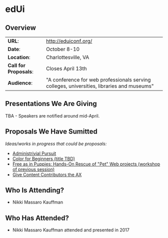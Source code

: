 # edUi

## Overview
|                         |                               |
| ----------------------- | ----------------------------- |
| __URL__:                | http://eduiconf.org/          |
| __Date__:               | October 8-10                  |
| __Location__:           | Charlottesville, VA           |
| __Call for Proposals__: | Closes April 13th            | 
| __Audience__:           | "A conference for web professionals serving colleges, universities, libraries and museums" |

## Presentations We Are Giving
TBA - Speakers are notified around mid-April.

## Proposals We Have Sumitted
_Ideas/works in progress that could be proposals:_
- [Administrivial Pursuit](2018_proposals/administrivia.md)
- [Color for Beginners (title TBD)](2018_proposals/color_for_beginners.md)
- [Free as in Puppies: Hands-On Rescue of "Pet" Web projects (workshop of previous session)](2018_proposals/free_as_in_puppies_workshop.md)
- [Give Content Contributors the AX](2018_proposals/give_the_ax.md) 

## Who Is Attending?
- Nikki Massaro Kauffman

## Who Has Attended?
- Nikki Massaro Kauffman attended and presented in 2017
